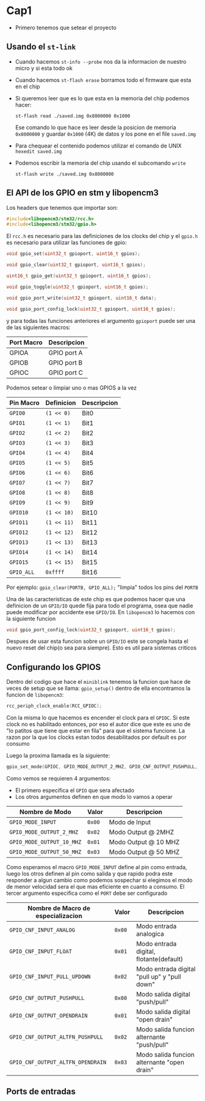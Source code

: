 # Cap1

- Primero tenemos que setear el proyecto

## Usando el `st-link`

- Cuando hacemos `st-info --probe` nos da la informacion de nuestro micro y si
  esta todo ok

- Cuando hacemos `st-flash erase` borramos todo el firmware que esta en el chip

- Si queremos leer que es lo que esta en la memoria del chip podemos hacer:

  `st-flash read ./saved.img 0x8000000 0x1000`

   Ese comando lo que hace es leer desde la posicion de memoria `0x8000000` y
   guardar `0x1000` (4K) de datos y los pone en el file `saved.img`

- Para chequear el contenido podemos utilizar el comando de UNIX `hexedit saved.img`

- Podemos escribir la memoria del chip usando el subcomando `write`

  `st-flash write ./saved.img 0x8000000`


## El API de los GPIO en stm y libopencm3

Los headers que tenemos que importar son:

```C
#include<libopencm3/stm32/rcc.h>
#include<libopencm3/stm32/gpio.h>
```

El `rcc.h` es necesario para las definiciones de los clocks del chip y el `gpio.h`
es necesario para utilizar las funciones de gpio:

```C
void gpio_set(uint32_t gpioport, uint16_t gpios);

void gpio_clear(uint32_t gpioport, uint16_t gpios);

uint16_t gpio_get(uint32_t gpioport, uint16_t gpios);

void gpio_toggle(uint32_t gpioport, uint16_t gpios);

void gpio_port_write(uint32_t gpioport, uint16_t data);

void gpio_port_config_lock(uint32_t gpioport, uint16_t gpios);
```

y para todas las funciones anteriores el argumento `gpioport` puede ser una de
las siguientes macros:

|Port Macro | Descripcion
|---        |---
| GPIOA     | GPIO port A
| GPIOB     | GPIO port B
| GPIOC     | GPIO port C


Podemos setear o limpiar uno o mas GPIOS a la vez

|Pin Macro  | Definicion   | Descripcion
|---        |---           |---
| `GPIO0`   |  `(1 << 0)`  | Bit0
| `GPIO1`   |  `(1 << 1)`  | Bit1
| `GPIO2`   |  `(1 << 2)`  | Bit2
| `GPIO3`   |  `(1 << 3)`  | Bit3
| `GPIO4`   |  `(1 << 4)`  | Bit4
| `GPIO5`   |  `(1 << 5)`  | Bit5
| `GPIO6`   |  `(1 << 6)`  | Bit6
| `GPIO7`   |  `(1 << 7)`  | Bit7
| `GPIO8`   |  `(1 << 8)`  | Bit8
| `GPIO9`   |  `(1 << 9)`  | Bit9
| `GPIO10`  |  `(1 << 10)` | Bit10
| `GPIO11`  |  `(1 << 11)` | Bit11
| `GPIO12`  |  `(1 << 12)` | Bit12
| `GPIO13`  |  `(1 << 13)` | Bit13
| `GPIO14`  |  `(1 << 14)` | Bit14
| `GPIO15`  |  `(1 << 15)` | Bit15
| `GPIO_ALL`|  `0xffff`    | Bit16

Por ejemplo: `gpio_clear(PORTB, GPIO_ALL);` "limpia" todos los pins del `PORTB`

Una de las caracteristicas de este chip es que podemos hacer que una definicion
de un `GPIO/IO` quede fija para todo el programa, osea que nadie puede modificar
por accidente ese `GPIO/IO`. En `libopencm3` lo hacemos con la siguiente funcion

```C
void gpio_port_config_lock(uint32_t gpioport, uint16_t gpios);
```

Despues de usar esta funcion sobre un `GPIO/IO` este se congela hasta el nuevo
reset del chip(o sea para siempre). Esto es util para sistemas criticos


## Configurando los GPIOS

Dentro del codigo que hace el `miniblink` tenemos la funcion que hace de veces
de setup que se llama: `gpio_setup()` dentro de ella encontramos la funcion
de `libopencm3`:

```C
rcc_periph_clock_enable(RCC_GPIOC);
```

Con la misma lo que hacemos es encender el clock para el `GPIOC`. Si este clock
no es habilitado entonces, por eso el autor dice que este es uno de "lo patitos
que tiene que estar en fila" para que el sistema funcione. La razon por la que
los clocks estan todos desabilitados por default es por consumo

Luego la proxima llamada es la siguiente:

```C
gpio_set_mode(GPIOC, GPIO_MODE_OUTPUT_2_MHZ, GPIO_CNF_OUTPUT_PUSHPULL, GPIO13);
```

Como vemos se requieren 4 argumentos:

 - El primero especifica el `GPIO` que sera afectado
 - Los otros argumentos definen en que modo lo vamos a operar

|Nombre de Modo            | Valor   | Descripcion
|---                       |---      |---
| `GPIO_MODE_INPUT`        | `0x00`  | Modo de Input
| `GPIO_MODE_OUTPUT_2_MHZ` | `0x02`  | Modo Output @ 2MHZ
| `GPIO_MODE_OUTPUT_10_MHZ`| `0x01`  | Modo Output @ 10 MHZ
| `GPIO_MODE_OUTPUT_50_MHZ`| `0x03`  | Modo Output @ 50 MHZ

Como esperamos el macro `GPIO_MODE_INPUT` define al pin como entrada, luego los
otros definen al pin como salida y que rapido podra este responder a algun
cambio como podemos sospechar si elegimos el modo de menor velocidad sera el que
mas eficiente en cuanto a consumo. El tercer argumento especifica como el `PORT`
debe ser configurado

|Nombre de Macro de especializacion| Valor   | Descripcion
|---                               |---      |---
| `GPIO_CNF_INPUT_ANALOG`          | `0x00`  | Modo entrada analogica
| `GPIO_CNF_INPUT_FLOAT`           | `0x01`  | Modo entrada digital, flotante(default)
| `GPIO_CNF_INPUT_PULL_UPDOWN`     | `0x02`  | Modo entrada digital "pull up" y "pull down"
| `GPIO_CNF_OUTPUT_PUSHPULL`       | `0x00`  | Modo salida digital "push/pull"
| `GPIO_CNF_OUTPUT_OPENDRAIN`      | `0x01`  | Modo salida digital "open drain"
| `GPIO_CNF_OUTPUT_ALTFN_PUSHPULL` | `0x02`  | Modo salida funcion alternante "push/pull"
| `GPIO_CNF_OUTPUT_ALTFN_OPENDRAIN`| `0x03`  | Modo salida funcion alternante "open drain"


## Ports de entradas

